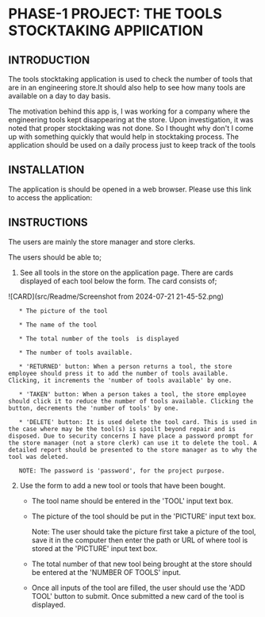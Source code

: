# PHASE-1 PROJECT: THE TOOLS STOCKTAKING APPlICATION

## INTRODUCTION
  The tools stocktaking application is used to check the number of tools that are in an engineering store.It should also help to see how many tools are available on a day to day basis.

  The motivation behind this app is, I was working for a company where the engineering tools kept disappearing at the store. Upon investigation, it was noted that proper stocktaking was not done. So I thought why don't I come up with something quickly that would help in stocktaking process. The application should be used on a daily process just to keep track of the tools


## INSTALLATION
  The application is should be opened in a web browser. Please use this link to access the application:





## INSTRUCTIONS
   The users are mainly the store manager and store clerks.

   The users should be able to;

   1. See all tools in the store on the application page. There are cards displayed of each tool below the form. The card consists of;

   ![CARD](src/Readme/Screenshot from 2024-07-21 21-45-52.png)


       * The picture of the tool

       * The name of the tool

       * The total number of the tools  is displayed

       * The number of tools available.

       * 'RETURNED' button: When a person returns a tool, the store employee should press it to add the number of tools available. Clicking, it increments the 'number of tools available' by one.

       * 'TAKEN' button: When a person takes a tool, the store employee should click it to reduce the number of tools available. Clicking the button, decrements the 'number of tools' by one.

       * 'DELETE' button: It is used delete the tool card. This is used in the case where may be the tool(s) is spoilt beyond repair and is disposed. Due to security concerns I have place a password prompt for the store manager (not a store clerk) can use it to delete the tool. A detailed report should be presented to the store manager as to why the tool was deleted.

       NOTE: The password is 'password', for the project purpose.



   2. Use the form to add a new tool or tools that have been bought.
       
       * The tool name should be entered in the 'TOOL' input text box. 

       * The picture of the tool should be put in the 'PICTURE' input text box.    
       
          Note: The user should take the picture first take a picture of the tool, save it in the computer then enter the path or URL of where tool is stored at the 'PICTURE' input text box.

       * The total number of that new tool being brought at the store should be entered at the 'NUMBER OF TOOLS' input.

       * Once all inputs of the tool are filled, the user should use the 'ADD TOOL' button to submit. Once submitted a new card of the tool is displayed.

   





   

